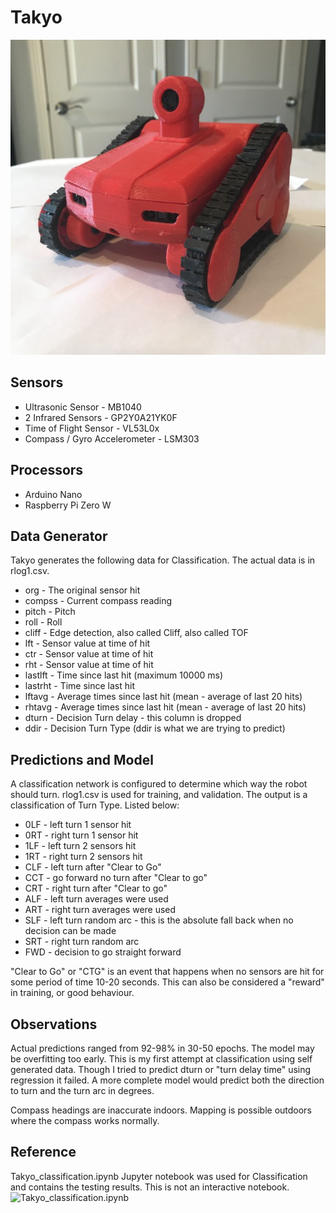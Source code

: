 # Takyo
![Takyo](takyo.jpg)
## Sensors
* Ultrasonic Sensor            - MB1040
* 2 Infrared Sensors           - GP2Y0A21YK0F
* Time of Flight Sensor        - VL53L0x
* Compass / Gyro Accelerometer - LSM303
## Processors
* Arduino Nano
* Raspberry Pi Zero W 
## Data Generator
Takyo generates the following data for Classification.
The actual data is in rlog1.csv.
* org     - The original sensor hit
* compss  - Current compass reading
* pitch   - Pitch
* roll    - Roll
* cliff   - Edge detection, also called Cliff, also called TOF
* lft     - Sensor value at time of hit
* ctr     - Sensor value at time of hit
* rht     - Sensor value at time of hit
* lastlft - Time since last hit (maximum 10000 ms)
* lastrht - Time since last hit
* lftavg  - Average times since last hit (mean - average of last 20 hits)
* rhtavg  - Average times since last hit (mean - average of last 20 hits)
* dturn   - Decision Turn delay - this column is dropped 
* ddir    - Decision Turn Type (ddir is what we are trying to predict)
## Predictions and Model
A classification network is configured to determine which way the robot should turn. rlog1.csv is used for training, and validation. The output is a classification of Turn Type. Listed below:
* 0LF - left turn 1 sensor hit
* 0RT - right turn 1 sensor hit
* 1LF - left turn 2 sensors hit
* 1RT - right turn 2 sensors hit
* CLF - left turn after "Clear to Go"
* CCT - go forward no turn after "Clear to go"
* CRT - right turn after "Clear to go"
* ALF - left turn averages were used
* ART - right turn averages were used
* SLF - left turn random arc - this is the absolute fall back when no decision can be made
* SRT - right turn random arc
* FWD - decision to go straight forward

"Clear to Go" or "CTG" is an event that happens when no sensors are hit for some period of time 10-20 seconds. This can also be considered a "reward" in training, or good behaviour.

## Observations
Actual predictions ranged from 92-98% in 30-50 epochs. The model may be overfitting too early. This is my first attempt at classification using self generated data. Though I tried to predict dturn or "turn delay time" using regression it failed. A more complete model would predict both the direction to turn and the turn arc in degrees.

Compass headings are inaccurate indoors. Mapping is possible outdoors where the compass works normally. 

## Reference
Takyo_classification.ipynb Jupyter notebook was used for Classification and contains the testing results. This is not an interactive notebook.
![Takyo_classification.ipynb](https://github.com/zeusthedrone/Takyo/blob/main/Takyo_classification.ipynb)
